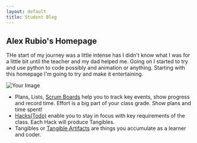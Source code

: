 ```yaml
---
layout: default
title: Student Blog
---
```



## Alex Rubio's Homepage
THe start of my journey was a little intense has I didn't know what I was for a little bit until the teacher and my dad helped me. Going on I started to try and use python to code possibly and animation or anything. Starting with this homepage I'm going to try and make it entertaining. 


<html lang="en">
<head>
    <meta charset="UTF-8">
    <meta name="viewport" content="width=device-width, initial-scale=1.0">
    <title>Your Website</title>
</head>
<body>

 <img src= "!(DSC06914.jpg)" alt="Your Image">

</body>
</html>




   






- Plans, Lists, [Scrum Boards](https://clickup.com/blog/scrum-board/) help you to track key events, show progress and record time.  Effort is a big part of your class grade.  Show plans and time spent!
- [Hacks(Todo)](https://levelup.gitconnected.com/six-ultimate-daily-hacks-for-every-programmer-60f5f10feae) enable you to stay in focus with key requirements of the class.  Each Hack will produce Tangibles.
- Tangibles or [Tangible Artifacts](https://en.wikipedia.org/wiki/Artifact_(software_development)) are things you accumulate as a learner and coder.